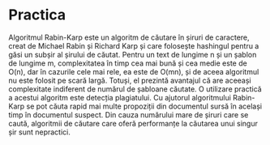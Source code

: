 # Practica
Algoritmul Rabin-Karp este un algoritm de căutare în șiruri de caractere, creat de Michael Rabin și Richard Karp și care folosește hashingul pentru a găsi un subșir al șirului de căutat. Pentru un text de lungime n și un șablon de lungime m, complexitatea în timp cea mai bună și cea medie este de O(n), dar în cazurile cele mai rele, ea este de O(mn), și de aceea algoritmul nu este folosit pe scară largă. Totuși, el prezintă avantajul că are aceeași complexitate indiferent de numărul de șabloane căutate. O utilizare practică a acestui algoritm este detecția plagiatului. Cu ajutorul algoritmului Rabin-Karp se pot căuta rapid mai multe propoziții din documentul sursă în același timp în documentul suspect. Din cauza numărului mare de șiruri care se caută, algoritmii de căutare care oferă performanțe la căutarea unui singur șir sunt nepractici.

